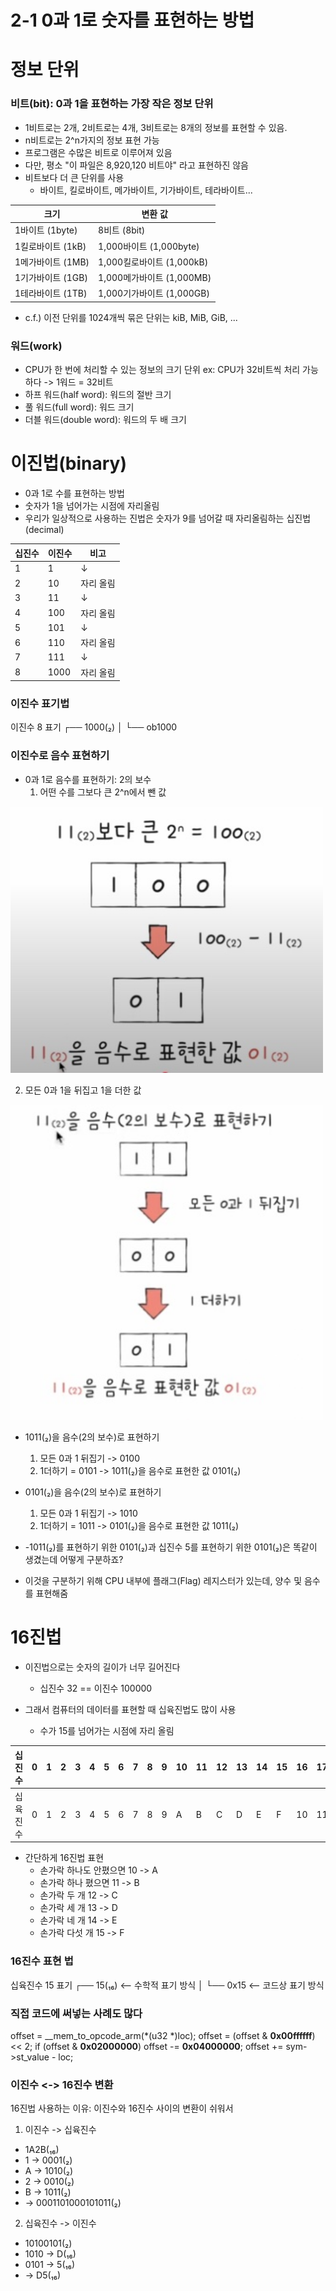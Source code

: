 # 2-1 0과 1로 숫자를 표현하는 방법

# 정보 단위

### 비트(bit): 0과 1을 표현하는 가장 작은 정보 단위

- 1비트로는 2개, 2비트로는 4개, 3비트로는 8개의 정보를 표현할 수 있음.
- n비트로는 2^n가지의 정보 표현 가능
- 프로그램은 수많은 비트로 이루어져 있음
- 다만, 평소 "이 파일은 8,920,120 비트야" 라고 표현하진 않음
- 비트보다 더 큰 단위를 사용
  * 바이트, 킬로바이트, 메가바이트, 기가바이트, 테라바이트...

| 크기 | 변환 값 |
|------|------------------------------|
| 1바이트 (1byte) | 8비트 (8bit) |
| 1킬로바이트 (1kB) | 1,000바이트 (1,000byte) |
| 1메가바이트 (1MB) | 1,000킬로바이트 (1,000kB) |
| 1기가바이트 (1GB) | 1,000메가바이트 (1,000MB) |
| 1테라바이트 (1TB) | 1,000기가바이트 (1,000GB) |  

- c.f.) 이전 단위를 1024개씩 묶은 단위는 kiB, MiB, GiB, ...

### 워드(work)
- CPU가 한 번에 처리할 수 있는 정보의 크기 단위 ex: CPU가 32비트씩 처리 가능하다 -> 1워드 = 32비트
- 하프 워드(half word): 워드의 절반 크기
- 풀 워드(full word): 워드 크기
- 더블 워드(double word): 워드의 두 배 크기

# 이진법(binary)

- 0과 1로 수를 표현하는 방법
- 숫자가 1을 넘어가는 시점에 자리올림
- 우리가 일상적으로 사용하는 진법은 숫자가 9를 넘어갈 때 자리올림하는 십진법(decimal)

| 십진수 | 이진수 | 비고  |
|--------|--------|-------|
| 1      | 1      |    ↓   |
| 2      | 10     | 자리 올림 |
| 3      | 11     |    ↓   |
| 4      | 100    | 자리 올림 |
| 5      | 101    |    ↓   |
| 6      | 110    | 자리 올림 |
| 7      | 111    |     ↓  |
| 8      | 1000   | 자리 올림 |

### 이진수 표기법

이진수 8 표기
       ┌── 1000(₂)
       │
       └── ob1000

### 이진수로 음수 표현하기

- 0과 1로 음수를 표현하기: 2의 보수
  1. 어떤 수를 그보다 큰 2^n에서 뺀 값

<img src="assets/2-1-1.jpg" alt="alt text" width="500"/>

  2. 모든 0과 1을 뒤집고 1을 더한 값

  <img src="assets/2-1-2.jpg" alt="alt text" width="500"/>

- 1011(₂)을 음수(2의 보수)로 표현하기
  1. 모든 0과 1 뒤집기 -> 0100
  2. 1더하기 = 0101 -> 1011(₂)을 음수로 표현한 값 0101(₂)

- 0101(₂)을 음수(2의 보수)로 표현하기
  1. 모든 0과 1 뒤집기 -> 1010
  2. 1더하기 = 1011 -> 0101(₂)을 음수로 표현한 값 1011(₂)

- -1011(₂)를 표현하기 위한 0101(₂)과 십진수 5를 표현하기 위한 0101(₂)은 똑같이 생겼는데 어떻게 구분하죠?
- 이것을 구분하기 위해 CPU 내부에 플래그(Flag) 레지스터가 있는데, 양수 및 음수를 표현해줌

# 16진법

- 이진법으로는 숫자의 길이가 너무 길어진다
  - 십진수 32 == 이진수 100000

- 그래서 컴퓨터의 데이터를 표현할 때 십육진법도 많이 사용
  - 수가 15를 넘어가는 시점에 자리 올림

| 십진수  | 0  | 1  | 2  | 3  | 4  | 5  | 6  | 7  | 8  | 9  | 10 | 11 | 12 | 13 | 14 | 15 | 16  | 17  | ... |
|---------|----|----|----|----|----|----|----|----|----|----|----|----|----|----|----|----|----|----|----|
| 십육진수 | 0  | 1  | 2  | 3  | 4  | 5  | 6  | 7  | 8  | 9  | A  | B  | C  | D  | E  | F  | 10  | 11  | ... |

- 간단하게 16진법 표현
  - 손가락 하나도 안폈으면 10 -> A
  - 손가락 하나 폈으면 11 -> B
  - 손가락 두 개 12 -> C
  - 손가락 세 개 13 -> D
  - 손가락 네 개 14 -> E
  - 손가락 다섯 개 15 -> F

### 16진수 표현 법

십육진수 15 표기
       ┌── 15(₁₆)  ⟵ 수학적 표기 방식
       │
       └── 0x15    ⟵ 코드상 표기 방식

### 직접 코드에 써넣는 사례도 많다 

offset = __mem_to_opcode_arm(*(u32 *)loc);
offset = (offset & **0x00ffffff**) << 2;
if (offset & **0x02000000**)
    offset -= **0x04000000**;
offset += sym->st_value - loc;

### 이진수 <-> 16진수 변환

16진법 사용하는 이유: 이진수와 16진수 사이의 변환이 쉬워서

1. 이진수 -> 십육진수 

- 1A2B(₁₆) 
- 1 -> 0001(₂)
- A -> 1010(₂)
- 2 -> 0010(₂)
- B -> 1011(₂)
- -> 0001101000101011(₂)

2. 십육진수 -> 이진수

- 10100101(₂)
- 1010 -> D(₁₆)
- 0101 -> 5(₁₆)
- -> D5(₁₆)